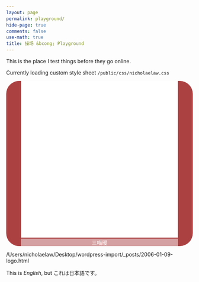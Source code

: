 ```yaml
---
layout: page
permalink: playground/
hide-page: true
comments: false
use-math: true
title: 操场 &bcong; Playground
---
```

This is the place I test things before they go online.

Currently loading custom style sheet `/public/css/nicholaelaw.css`
 
<link rel="stylesheet" href="{{ site.baseurl }}/public/css/nicholaelaw.css">


<div class="img-container" style="border-radius: 35px; 
    background-color: #AC4142;">
    <figure class="prettyButton" style="border-radius: 35px;">
    <a href="http://nicholaelaw.github.io" target="_blank">
    <img title="三喵暖"
        src="/assets/favicon-white-1024.png" 
        alt="三喵暖"
        style="margin-bottom:0;"/>
    </a>
    <figcaption style="color: #FFFFFF;
        background-color: rgba(256,256,256,0.5);
        text-align: center;">
        三喵暖</figcaption>
    </figure>
</div>
/Users/nicholaelaw/Desktop/wordpress-import/_posts/2006-01-09-logo.html
<style>
em:lang(ja) { font-style: normal; text‑emphasis: dot; text‑emphasis‑position: over right; }
em:lang(zh) { font-style: normal; text‑emphasis: dot; text‑emphasis‑position: under right; }
</style>

<p>This is <em>English</em>, but <span lang="ja">これは<em>日本語</em>です。</span></p>
